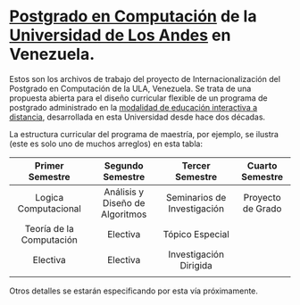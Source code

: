 # [Postgrado en Computación](http://www.pgcomp.ula.ve) de la [Universidad de Los Andes](http://www.ula.ve) en Venezuela.  

Estos son los archivos de trabajo del proyecto de Internacionalización del Postgrado en Computación de la ULA, Venezuela. Se trata de una propuesta abierta para el diseño curricular flexible de un programa de postgrado administrado en la [modalidad de educación interactiva a distancia](http://www.ceidis.ula.ve), desarrollada en esta Universidad desde hace dos décadas. 

La estructura curricular del programa de maestría, por ejemplo, se ilustra (este es solo uno de muchos arreglos) en esta tabla:

| Primer Semestre        | Segundo Semestre  | Tercer Semestre  | Cuarto Semestre |
| :--------------------: |:-----------------:| :---------------:| :--------------:|
| Logica Computacional              | Análisis y Diseño de Algoritmos | Seminarios de Investigación | Proyecto de Grado |
| Teoría de la Computación          | Electiva                        |   Tópico Especial           | |
| Electiva                          | Electiva                        | Investigación Dirigida      | | 
|                                   |                                 |                             | |

Otros detalles se estarán especificando por esta vía próximamente. 

